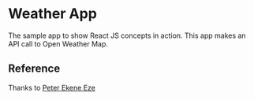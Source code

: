 # Weather App

The sample app to show React JS concepts in action. This app makes an API call to Open Weather Map.

## Reference
Thanks to [Peter Ekene Eze](https://medium.com/@peterekeneeze/build-a-react-js-weather-app-with-stateless-functional-components-e61567004b54)
